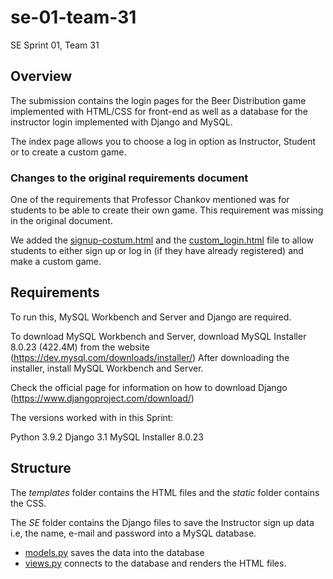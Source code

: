 # se-01-team-31

SE Sprint 01, Team 31

## Overview

The submission contains the login pages for the Beer Distribution game implemented with HTML/CSS for front-end as well as a database for the instructor login implemented with Django and MySQL.
 
 The index page allows you to choose a log in option as Instructor, Student or to create a custom game.
 
 ### Changes to the original requirements document

One of the requirements that Professor Chankov mentioned was for students to be able to create their own game. This requirement was missing in the original document. 

We added the [signup-costum.html](SE/template/signup-costum.html) and the [custom_login.html](SE/template/custom_login.html) file to allow students to either sign up or log in (if they have already registered) and make a custom game. 

## Requirements

To run this, MySQL Workbench  and Server and Django are required.

To download MySQL Workbench and Server, download MySQL Installer 8.0.23 (422.4M) from the website (https://dev.mysql.com/downloads/installer/)
After downloading the installer, install MySQL Workbench and Server.

Check the official page for information on how to download Django (https://www.djangoproject.com/download/)

The versions worked with in this Sprint:

Python 3.9.2
Django 3.1
MySQL Installer 8.0.23

## Structure

The *templates* folder contains the HTML files and the *static* folder contains the CSS. 

The *SE* folder contains the Django files to save the Instructor sign up data i.e, the name, e-mail and password into a MySQL database.

* [models.py](SE/SE/models.py) saves the data into the database
* [views.py](SE/SE/views.py) connects to the database and renders the HTML files.
 
